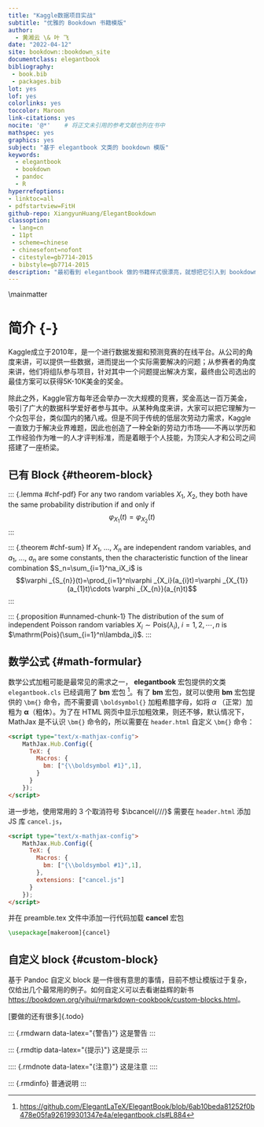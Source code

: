 ```yaml
--- 
title: "Kaggle数据项目实战"
subtitle: "优雅的 Bookdown 书籍模版"
author: 
  - 黄湘云 \& 叶 飞
date: "2022-04-12"
site: bookdown::bookdown_site
documentclass: elegantbook
bibliography: 
 - book.bib
 - packages.bib
lot: yes
lof: yes
colorlinks: yes
toccolor: Maroon
link-citations: yes
nocite: '@*'    # 将正文未引用的参考文献也列在书中
mathspec: yes
graphics: yes
subject: "基于 elegantbook 文类的 bookdown 模版"
keywords:
  - elegantbook
  - bookdown
  - pandoc
  - R
hyperrefoptions:
- linktoc=all
- pdfstartview=FitH
github-repo: XiangyunHuang/ElegantBookdown
classoption: 
 - lang=cn
 - 11pt
 - scheme=chinese
 - chinesefont=nofont
 - citestyle=gb7714-2015
 - bibstyle=gb7714-2015
description: "最初看到 elegantbook 做的书籍样式很漂亮，就想把它引入到 bookdown 中，遂定制了此模版。在此基础上，做了迁移和扩展的工作，融合了 LaTeX (精美)、Pandoc (简洁) 和 R (强大) 的特性。This is a bookdown template based on ElegantBook. The output format for this template is bookdown::gitbook and bookdown::pdf_book."
---
```


\mainmatter


# 简介 {-}

Kaggle成立于2010年，是一个进行数据发掘和预测竞赛的在线平台。从公司的角度来讲，可以提供一些数据，进而提出一个实际需要解决的问题；从参赛者的角度来讲，他们将组队参与项目，针对其中一个问题提出解决方案，最终由公司选出的最佳方案可以获得5K-10K美金的奖金。

除此之外，Kaggle官方每年还会举办一次大规模的竞赛，奖金高达一百万美金，吸引了广大的数据科学爱好者参与其中。从某种角度来讲，大家可以把它理解为一个众包平台，类似国内的猪八戒。但是不同于传统的低层次劳动力需求，Kaggle一直致力于解决业界难题，因此也创造了一种全新的劳动力市场——不再以学历和工作经验作为唯一的人才评判标准，而是着眼于个人技能，为顶尖人才和公司之间搭建了一座桥梁。

## 已有 Block {#theorem-block}

::: {.lemma #chf-pdf}
For any two random variables $X_1$, $X_2$, they both have the same probability distribution if and only if
$$\varphi _{X_1}(t)=\varphi _{X_2}(t)$$
:::

::: {.theorem #chf-sum}
If $X_1$, ..., $X_n$ are independent random variables, and $a_1$, ..., $a_n$ are some constants, then the characteristic function of the linear combination $S_n=\sum_{i=1}^na_iX_i$ is
$$\varphi _{S_{n}}(t)=\prod_{i=1}^n\varphi _{X_i}(a_{i}t)=\varphi _{X_{1}}(a_{1}t)\cdots \varphi _{X_{n}}(a_{n}t)$$
:::

::: {.proposition #unnamed-chunk-1}
The distribution of the sum of independent Poisson random variables $X_i \sim \mathrm{Pois}(\lambda_i),\: i=1,2,\cdots,n$ is $\mathrm{Pois}(\sum_{i=1}^n\lambda_i)$.
:::



## 数学公式 {#math-formular}

[^load-bm]: <https://github.com/ElegantLaTeX/ElegantBook/blob/6ab10beda81252f0b478e05fa926199301347e4a/elegantbook.cls#L884>

数学公式加粗可能是最常见的需求之一， **elegantbook** 宏包提供的文类 `elegantbook.cls` 已经调用了 **bm** 宏包 [^load-bm]。有了 **bm** 宏包，就可以使用 **bm** 宏包提供的 `\bm{}` 命令，而不需要调 `\boldsymbol{}` 加粗希腊字母，如将  $\alpha$ （正常）加粗为 $\bm{\alpha}$（粗体）。为了在 HTML 网页中显示加粗效果，则还不够，默认情况下， MathJax 是不认识 `\bm{}` 命令的，所以需要在 `header.html` 自定义 `\bm{}` 命令：

```html
<script type="text/x-mathjax-config">
    MathJax.Hub.Config({
      TeX: {
        Macros: {
          bm: ["{\\boldsymbol #1}",1],
        }
      }
    });
</script>
```

进一步地，使用常用的 3 个取消符号 $\bcancel{///}$ 需要在 `header.html` 添加 JS 库 `cancel.js`，

```html
<script type="text/x-mathjax-config">
    MathJax.Hub.Config({
      TeX: {
        Macros: {
          bm: ["{\\boldsymbol #1}",1],
        },
        extensions: ["cancel.js"]
      }
    });
</script>
```

并在 preamble.tex 文件中添加一行代码加载 **cancel** 宏包

```latex
\usepackage[makeroom]{cancel}
```

## 自定义 block {#custom-block}

基于 Pandoc 自定义 block 是一件很有意思的事情，目前不想让模版过于复杂，仅给出几个最常用的例子。如何自定义可以去看谢益辉的新书 <https://bookdown.org/yihui/rmarkdown-cookbook/custom-blocks.html>。

[要做的还有很多]{.todo}

::: {.rmdwarn data-latex="{警告}"}
这是警告
:::

::: {.rmdtip data-latex="{提示}"}
这是提示
:::

:::: {.rmdnote data-latex="{注意}"}
这是注意
::::

::: {.rmdinfo}
普通说明
:::


